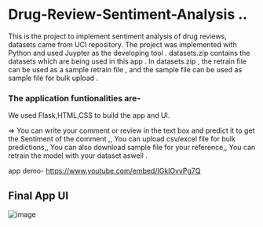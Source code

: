 # Drug-Review-Sentiment-Analysis ..

This is the project to implement sentiment analysis of drug reviews, datasets came from UCI repository.
The project was implemented with Python and used Juypter as the developing tool . datasets.zip contains the datasets which are being used in this app .
In datasets.zip , the retrain file can be used as a sample retrain file , and the sample file can be used as sample file for bulk upload . 

 ### The application funtionalities are-
 We used Flask,HTML,CSS to build the app and UI.

=> You can write your comment or review in the text box and predict it to get the Sentiment of the comment ,,
You can upload csv/excel file for bulk predictions,,
You can also download sample file for your reference,,
You can retrain the model with your dataset aswell .

app demo- https://www.youtube.com/embed/IGklOvyPg7Q

## Final App UI

![image](https://user-images.githubusercontent.com/62827309/91665709-46a0b800-eb15-11ea-85f0-b85351f6e269.png)

